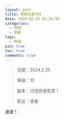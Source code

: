 ```yaml
---
layout: post
title: 导随记录794
date: 2024-02-25 03:24:56
categories:
  - 导随
  - 贤者
tags:
  - 导随
pin: true
toc: true
comments: true
---
```

> 日期：2024.2.25
>
> 等级：10
>
> 副本：讨伐彷徨死灵！
>
> 职业：贤者

波波！